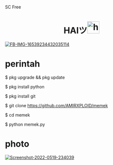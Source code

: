 SC Free 
#
<h1 align="center">HAIツ<img src="https://user-images.githubusercontent.com/1303154/88677602-1635ba80-d120-11ea-84d8-d263ba5fc3c0.gif" width="40px" alt="hi"><br></h1>

<a href="https://ibb.co/hdvGXdh"><img src="https://i.ibb.co/hdvGXdh/FB-IMG-16539234432035114.jpg" alt="FB-IMG-16539234432035114" border="0"></a>

# perintah
$ pkg upgrade && pkg update

$ pkg install python

$ pkg install git

$ git clone https://github.com/AMIRXPLOID/memek

$ cd memek

$ python memek.py


# photo

<a href="https://ibb.co/hF0L6SY"><img src="https://i.ibb.co/whtBkfc/Screenshot-2022-0519-234039.jpg" alt="Screenshot-2022-0519-234039" border="0"></a>


